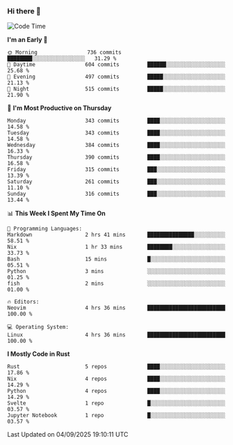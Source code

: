 ### Hi there 👋
<!--START_SECTION:waka-->
![Code Time](http://img.shields.io/badge/Code%20Time-742%20hrs%2042%20mins-blue)

**I'm an Early 🐤** 

```text
🌞 Morning                736 commits         ████████░░░░░░░░░░░░░░░░░   31.29 % 
🌆 Daytime                604 commits         ██████░░░░░░░░░░░░░░░░░░░   25.68 % 
🌃 Evening                497 commits         █████░░░░░░░░░░░░░░░░░░░░   21.13 % 
🌙 Night                  515 commits         █████░░░░░░░░░░░░░░░░░░░░   21.90 % 
```
📅 **I'm Most Productive on Thursday** 

```text
Monday                   343 commits         ████░░░░░░░░░░░░░░░░░░░░░   14.58 % 
Tuesday                  343 commits         ████░░░░░░░░░░░░░░░░░░░░░   14.58 % 
Wednesday                384 commits         ████░░░░░░░░░░░░░░░░░░░░░   16.33 % 
Thursday                 390 commits         ████░░░░░░░░░░░░░░░░░░░░░   16.58 % 
Friday                   315 commits         ███░░░░░░░░░░░░░░░░░░░░░░   13.39 % 
Saturday                 261 commits         ███░░░░░░░░░░░░░░░░░░░░░░   11.10 % 
Sunday                   316 commits         ███░░░░░░░░░░░░░░░░░░░░░░   13.44 % 
```


📊 **This Week I Spent My Time On** 

```text
💬 Programming Languages: 
Markdown                 2 hrs 41 mins       ███████████████░░░░░░░░░░   58.51 % 
Nix                      1 hr 33 mins        ████████░░░░░░░░░░░░░░░░░   33.73 % 
Bash                     15 mins             █░░░░░░░░░░░░░░░░░░░░░░░░   05.51 % 
Python                   3 mins              ░░░░░░░░░░░░░░░░░░░░░░░░░   01.25 % 
fish                     2 mins              ░░░░░░░░░░░░░░░░░░░░░░░░░   01.00 % 

🔥 Editors: 
Neovim                   4 hrs 36 mins       █████████████████████████   100.00 % 

💻 Operating System: 
Linux                    4 hrs 36 mins       █████████████████████████   100.00 % 
```

**I Mostly Code in Rust** 

```text
Rust                     5 repos             ████░░░░░░░░░░░░░░░░░░░░░   17.86 % 
Nix                      4 repos             ████░░░░░░░░░░░░░░░░░░░░░   14.29 % 
Python                   4 repos             ████░░░░░░░░░░░░░░░░░░░░░   14.29 % 
Svelte                   1 repo              █░░░░░░░░░░░░░░░░░░░░░░░░   03.57 % 
Jupyter Notebook         1 repo              █░░░░░░░░░░░░░░░░░░░░░░░░   03.57 % 
```




 Last Updated on 04/09/2025 19:10:11 UTC
<!--END_SECTION:waka-->

<!--
**YoganshSharma/YoganshSharma** is a ✨ _special_ ✨ repository because its `README.md` (this file) appears on your GitHub profile.

Here are some ideas to get you started:

- 🔭 I’m currently working on ...
- 🌱 I’m currently learning ...
- 👯 I’m looking to collaborate on ...
- 🤔 I’m looking for help with ...
- 💬 Ask me about ...
- 📫 How to reach me: ...
- 😄 Pronouns: ...
- ⚡ Fun fact: ...
-->
